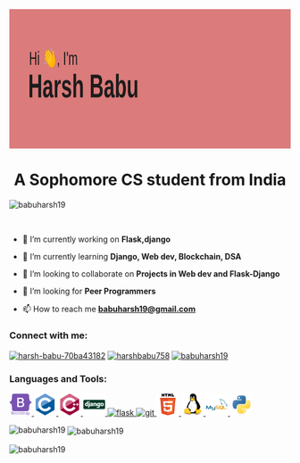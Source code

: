 <img align="center" alt="Coding" width="1500" height="250" src="https://github.com/babuharsh19/babuharsh19/blob/main/header.png">
<h1 align="center">A Sophomore CS student from India</h1>

<p align="left"> <img src="https://komarev.com/ghpvc/?username=babuharsh19&label=Profile%20views&color=0e75b6&style=flat" alt="babuharsh19" /> </p>

<p align="left"> <a href="https://twitter.com/" target="blank"><img src="https://img.shields.io/twitter/follow/?logo=twitter&style=for-the-badge" alt="" /></a> </p>

- 🔭 I’m currently working on **Flask,django**

- 🌱 I’m currently learning **Django, Web dev, Blockchain, DSA**

- 👯 I’m looking to collaborate on **Projects in Web dev and Flask-Django**

- 🤝 I’m looking for **Peer Programmers**

- 📫 How to reach me **babuharsh19@gmail.com**

<h3 align="left">Connect with me:</h3>
<p align="left">
<a href="https://linkedin.com/in/harsh-babu-70ba43182" target="blank"><img align="center" src="https://raw.githubusercontent.com/rahuldkjain/github-profile-readme-generator/master/src/images/icons/Social/linked-in-alt.svg" alt="harsh-babu-70ba43182" height="30" width="40" /></a>
<a href="https://instagram.com/harshbabu758" target="blank"><img align="center" src="https://raw.githubusercontent.com/rahuldkjain/github-profile-readme-generator/master/src/images/icons/Social/instagram.svg" alt="harshbabu758" height="30" width="40" /></a>
<!-- <a href="https://www.codechef.com/users/babuharsh19" target="blank"><img align="center" src="https://cdn.jsdelivr.net/npm/simple-icons@3.1.0/icons/codechef.svg" alt="babuharsh19" height="30" width="40" /></a>
<a href="https://codeforces.com/profile/babuharsh19" target="blank"><img align="center" src="https://raw.githubusercontent.com/rahuldkjain/github-profile-readme-generator/master/src/images/icons/Social/codeforces.svg" alt="babuharsh19" height="30" width="40" /></a>
<a href="https://www.leetcode.com/babuharsh19" target="blank"><img align="center" src="https://raw.githubusercontent.com/rahuldkjain/github-profile-readme-generator/master/src/images/icons/Social/leet-code.svg" alt="babuharsh19" height="30" width="40" /></a>
<a href="https://www.hackerrank.com/babuharsh19" target="blank"><img align="center" src="https://raw.githubusercontent.com/rahuldkjain/github-profile-readme-generator/master/src/images/icons/Social/hackerrank.svg" alt="babuharsh19" height="30" width="40" /></a>
</p> -->
<a href="https://www.hackerrank.com/babuharsh19" target="blank"><img align="center" src="https://raw.githubusercontent.com/rahuldkjain/github-profile-readme-generator/master/src/images/icons/Social/hackerrank.svg" alt="babuharsh19" height="30" width="40" /></a>
</p>

<h3 align="left">Languages and Tools:</h3>
<p align="left"> <a href="https://getbootstrap.com" target="_blank" rel="noreferrer"> <img src="https://raw.githubusercontent.com/devicons/devicon/master/icons/bootstrap/bootstrap-plain-wordmark.svg" alt="bootstrap" width="40" height="40"/> </a> <a href="https://www.cprogramming.com/" target="_blank" rel="noreferrer"> <img src="https://raw.githubusercontent.com/devicons/devicon/master/icons/c/c-original.svg" alt="c" width="40" height="40"/> </a> <a href="https://www.w3schools.com/cpp/" target="_blank" rel="noreferrer"> <img src="https://raw.githubusercontent.com/devicons/devicon/master/icons/cplusplus/cplusplus-original.svg" alt="cplusplus" width="40" height="40"/> </a> <a href="https://www.djangoproject.com/" target="_blank" rel="noreferrer"> <img src="https://raw.githubusercontent.com/devicons/devicon/master/icons/django/django-original.svg" alt="django" width="40" height="40"/> </a> <a href="https://flask.palletsprojects.com/" target="_blank" rel="noreferrer"> <img src="https://www.vectorlogo.zone/logos/pocoo_flask/pocoo_flask-icon.svg" alt="flask" width="40" height="40"/> </a> <a href="https://git-scm.com/" target="_blank" rel="noreferrer"> <img src="https://www.vectorlogo.zone/logos/git-scm/git-scm-icon.svg" alt="git" width="40" height="40"/> </a> <a href="https://www.w3.org/html/" target="_blank" rel="noreferrer"> <img src="https://raw.githubusercontent.com/devicons/devicon/master/icons/html5/html5-original-wordmark.svg" alt="html5" width="40" height="40"/> </a> <a href="https://www.linux.org/" target="_blank" rel="noreferrer"> <img src="https://raw.githubusercontent.com/devicons/devicon/master/icons/linux/linux-original.svg" alt="linux" width="40" height="40"/> </a> <a href="https://www.mysql.com/" target="_blank" rel="noreferrer"> <img src="https://raw.githubusercontent.com/devicons/devicon/master/icons/mysql/mysql-original-wordmark.svg" alt="mysql" width="40" height="40"/> </a> <a href="https://www.python.org" target="_blank" rel="noreferrer"> <img src="https://raw.githubusercontent.com/devicons/devicon/master/icons/python/python-original.svg" alt="python" width="40" height="40"/> </a> </p>

<p><img align="left" src="https://github-readme-stats.vercel.app/api/top-langs?username=babuharsh19&show_icons=true&locale=en&layout=compact" alt="babuharsh19" /></p>

<p>&nbsp;<img align="center" src="https://github-readme-stats.vercel.app/api?username=babuharsh19&show_icons=true&locale=en" alt="babuharsh19" /></p>

<p><img align="center" src="https://github-readme-streak-stats.herokuapp.com/?user=babuharsh19&" alt="babuharsh19" /></p>
